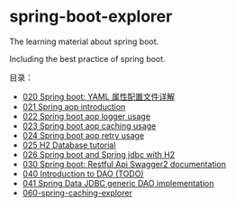 # spring-boot-explorer
The learning material about spring boot.

Including the best practice of spring boot.

目录：

- [020 Spring boot: YAML 属性配置文件详解](020-yaml-guide-line.md)
- [021 Spring aop introduction](021-spring-aop-introduction.md)
- [022 Spring boot aop logger usage](022-Spring-aop-logger-usage.md)
- [023 Spring boot aop caching usage](023-spring-aop-cache-usage.md) 
- [024 Spring boot aop retry usage](024-spring-aop-retry-usage.md)
- [025 H2 Database tutorial](025-H2-Database-Tutorial.md)
- [026 Spring boot and Spring jdbc with H2](026-spring-boot-and-spring-jdbc-with-h2.md)
- [030 Spring boot: Restful Api Swagger2 documentation](030-Restful-API-documentation-with-swagger2.md)
- [040 Introduction to DAO (TODO)](040-introduction-to-DAO.md)
- [041 Spring Data JDBC generic DAO implementation](041-spring-data-jdbc-generic-dao-implementation.md)
- [060-spring-caching-explorer](060-spring-caching-explorer.md)
